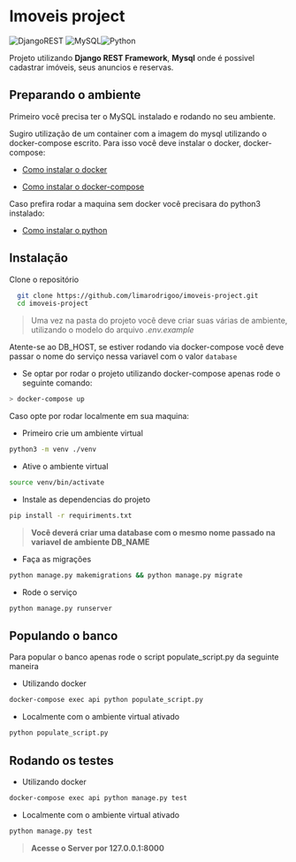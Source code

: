 # Imoveis project

![DjangoREST](https://img.shields.io/badge/DJANGO-REST-ff1709?style=for-the-badge&logo=django&logoColor=white&color=ff1709&labelColor=gray)	![MySQL](https://img.shields.io/badge/mysql-%2300f.svg?style=for-the-badge&logo=mysql&logoColor=white)![Python](https://img.shields.io/badge/python-3670A0?style=for-the-badge&logo=python&logoColor=ffdd54)


Projeto utilizando **Django REST Framework**, **Mysql** onde é possivel cadastrar imóveis,
seus anuncios e reservas.

## Preparando o ambiente

Primeiro você precisa ter o MySQL instalado e rodando no seu ambiente.

Sugiro utilização de um container com a imagem do mysql utilizando o docker-compose escrito. Para isso você deve instalar o docker, docker-compose:

* [Como instalar o docker](https://docs.docker.com/engine/install/) 

* [Como instalar o docker-compose](https://docs.docker.com/compose/install/)

Caso prefira rodar a maquina sem docker você precisara do python3 instalado:

* [Como instalar o python](https://wiki.python.org/moin/BeginnersGuide/Download)


## Instalação

Clone o repositório

```bash
  git clone https://github.com/limarodrigoo/imoveis-project.git
  cd imoveis-project
```

>Uma vez na pasta do projeto você deve criar suas várias de ambiente, utilizando o modelo do arquivo *.env.example*

Atente-se ao DB_HOST, se estiver rodando via docker-compose você deve passar o nome do serviço nessa variavel com o valor `database`

* Se optar por rodar o projeto utilizando docker-compose apenas rode o seguinte comando:

 ```bash
> docker-compose up
```

Caso opte por rodar localmente em sua maquina:

* Primeiro crie um ambiente virtual
```bash
python3 -m venv ./venv
```
* Ative o ambiente virtual
```bash
source venv/bin/activate
```
* Instale as dependencias do projeto

```bash
pip install -r requiriments.txt
```

>**Você deverá criar uma database com o mesmo nome passado na variavel de ambiente DB_NAME**

* Faça as migrações 
```bash
python manage.py makemigrations && python manage.py migrate
```

* Rode o serviço
```bash
python manage.py runserver
```

## Populando o banco

Para popular o banco apenas rode o script populate_script.py da seguinte maneira

* Utilizando docker

```bash
docker-compose exec api python populate_script.py
```

* Localmente com o ambiente virtual ativado

```bash
python populate_script.py
```

## Rodando os testes

* Utilizando docker

```bash
docker-compose exec api python manage.py test
```

* Localmente com o ambiente virtual ativado

```bash
python manage.py test
```


>**Acesse o Server por 127.0.0.1:8000**